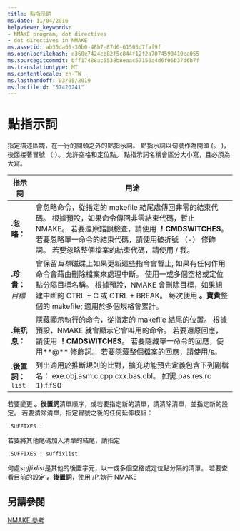 ```yaml
---
title: 點指示詞
ms.date: 11/04/2016
helpviewer_keywords:
- NMAKE program, dot directives
- dot directives in NMAKE
ms.assetid: ab35da65-30b6-48b7-87d6-61503d7faf9f
ms.openlocfilehash: e360e7424cb82f5c844f12f2a7074590410ca055
ms.sourcegitcommit: bff17488ac5538b8eaac57156a4d6f06b37d6b7f
ms.translationtype: MT
ms.contentlocale: zh-TW
ms.lasthandoff: 03/05/2019
ms.locfileid: "57420241"
---
```

# <a name="dot-directives"></a>點指示詞

指定描述區塊，在一行的開頭之外的點指示詞。 點指示詞以句號作為開頭 (。 )，後面接著冒號 （:）。 允許空格和定位點。 點指示詞名稱會區分大小寫，且必須為大寫。

|指示詞|用途|
|---------------|-------------|
|**.忽略：**|會忽略命令，從指定的 makefile 結尾處傳回非零的結束代碼。 根據預設，如果命令傳回非零結束代碼，暫止 NMAKE。 若要還原錯誤檢查，請使用 **！CMDSWITCHES**。 若要忽略單一命令的結束代碼，請使用破折號 （-） 修飾詞。 若要忽略整個檔案的結束代碼，請使用 / 我。|
|**.珍貴：** *目標*|會保留*目標*磁碟上如果更新這些指令會暫止; 如果有任何作用命令會藉由刪除檔案來處理中斷。 使用一或多個空格或定位點分隔目標名稱。 根據預設，NMAKE 會刪除目標，如果組建中斷的 CTRL + C 或 CTRL + BREAK。 每次使用 **。寶貴**整個的 makefile; 適用於多個規格會累計。|
|**.無訊息：**|隱藏顯示執行的命令，從指定的 makefile 結尾的位置。 根據預設，NMAKE 就會顯示它會叫用的命令。 若要還原回應，請使用 **！CMDSWITCHES**。 若要隱藏單一命令的回應，使用**@** 修飾詞。 若要隱藏整個檔案的回應，請使用/s。|
|**.後置詞：** `list`|列出適用於推斷規則的比對，擴充功能預先定義包含下列副檔名：.exe.obj.asm.c.cpp.cxx.bas.cbl。 如需.pas.res.rc 1).f.f90|

若要變更 **。後置詞**清單順序，或若要指定新的清單，請清除清單，並指定新的設定。 若要清除清單，指定冒號之後的任何延伸模組：

```
.SUFFIXES :
```

若要將其他尾碼加入清單的結尾，請指定

```
.SUFFIXES : suffixlist
```

何處*suffixlist*是其他的後置字元，以一或多個空格或定位點分隔的清單。 若要查看目前的設定 **。後置詞**，使用 /P.執行 NMAKE

## <a name="see-also"></a>另請參閱

[NMAKE 參考](../build/nmake-reference.md)
